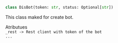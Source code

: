 ```python
class DisBot(token: str, status: Optional[str])
```
This class maked for create bot.

Atributues\
``
_rest -> Rest client with token of the bot
``\
``
...
``